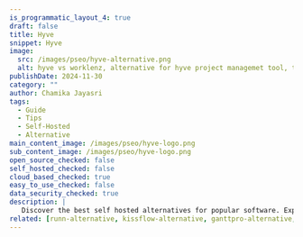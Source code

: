 ```yaml
---
is_programmatic_layout_4: true
draft: false
title: Hyve
snippet: Hyve
image:
  src: /images/pseo/hyve-alternative.png
  alt: hyve vs worklenz, alternative for hyve project managemet tool, task management, resource management, productivity, self-hosted
publishDate: 2024-11-30
category: ""
author: Chamika Jayasri
tags:
  - Guide
  - Tips
  - Self-Hosted
  - Alternative
main_content_image: /images/pseo/hyve-logo.png
sub_content_image: /images/pseo/hyve-logo.png
open_source_checked: false
self_hosted_checked: false
cloud_based_checked: true
easy_to_use_checked: false
data_security_checked: true
description: |
   Discover the best self hosted alternatives for popular software. Explore our comprehensive guides and find the perfect solution for your needs today.
related: [runn-alternative, kissflow-alternative, ganttpro-alternative, redmine-alternative]
---
```

